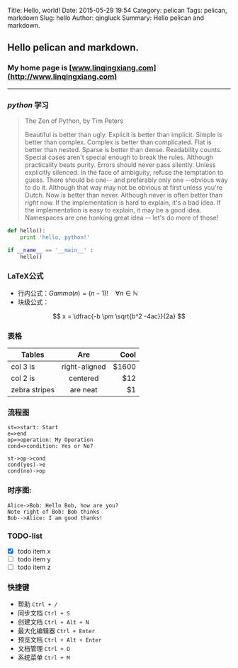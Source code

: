 Title: Hello, world!
Date: 2015-05-29 19:54
Category: pelican
Tags: pelican, markdown
Slug: hello
Author: qingluck
Summary: Hello pelican and markdown.

## Hello pelican and markdown.

### My home page is [www.linqingxiang.com](http://www.linqingxiang.com)

------

### *python* **学习**

> The Zen of Python, by Tim Peters
>
> Beautiful is better than ugly.
> Explicit is better than implicit.
> Simple is better than complex.
> Complex is better than complicated.
> Flat is better than nested.
> Sparse is better than dense.
> Readability counts.
> Special cases aren't special enough to break the rules.
> Although practicality beats purity.
> Errors should never pass silently.
> Unless explicitly silenced.
> In the face of ambiguity, refuse the temptation to guess.
> There should be one-- and preferably only one --obvious way to do it.
> Although that way may not be obvious at first unless you're Dutch.
> Now is better than never.
> Although never is often better than *right* now.
> If the implementation is hard to explain, it's a bad idea.
> If the implementation is easy to explain, it may be a good idea.
> Namespaces are one honking great idea -- let's do more of those!

```python
def hello():
    print 'hello, python!'

if __name__ == '__main__' :
    hello()
```

### LaTeX公式
- 行内公式：$Gamma(n) = (n-1)!\quad\forall n\in\mathbb N$
- 块级公式：

$$ x = \dfrac{-b \pm \sqrt{b^2 -4ac}}{2a} $$


### 表格

| Tables        | Are           | Cool  |
| ------------- |:-------------:| -----:|
| col 3 is      | right-aligned | $1600 |
| col 2 is      | centered      |   $12 |
| zebra stripes | are neat      |    $1 |

### 流程图
```flow
st=>start: Start
e=>end
op=>operation: My Operation
cond=>condition: Yes or No?

st->op->cond
cond(yes)->e
cond(no)->op
```

### 时序图:

```sequence
Alice->Bob: Hello Bob, how are you?
Note right of Bob: Bob thinks
Bob-->Alice: I am good thanks!
```

### TODO-list
- [x] todo item x
- [ ] todo item y
- [ ] todo item z

### 快捷键

- 帮助    `Ctrl + /`
- 同步文档    `Ctrl + S`
- 创建文档    `Ctrl + Alt + N`
- 最大化编辑器    `Ctrl + Enter`
- 预览文档 `Ctrl + Alt + Enter`
- 文档管理    `Ctrl + O`
- 系统菜单    `Ctrl + M` 
